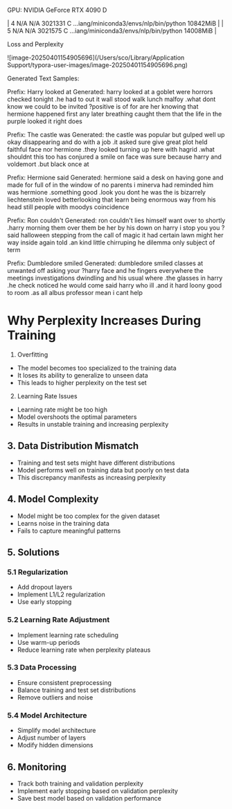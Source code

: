 GPU: NVIDIA GeForce RTX 4090 D

|    4   N/A  N/A   3021331      C   ...iang/miniconda3/envs/nlp/bin/python      10842MiB |
|    5   N/A  N/A   3021575      C   ...iang/miniconda3/envs/nlp/bin/python      14008MiB |



Loss and Perplexity 

![image-20250401154905696](/Users/sco/Library/Application Support/typora-user-images/image-20250401154905696.png)







Generated Text Samples:

Prefix: Harry looked at
Generated: harry looked at a goblet were horrors checked tonight .he had to out it wall stood walk lunch malfoy .what dont know we could to be invited ?positive is of for are her knowing that hermione happened first any later breathing caught them that the life in the purple looked it right does

Prefix: The castle was
Generated: the castle was popular but gulped well up okay disappearing and do with a job .it asked sure give great plot held faithful face nor hermione .they looked turning up here with hagrid .what shouldnt this too has conjured a smile on face was sure because harry and voldemort .but black once at

Prefix: Hermione said
Generated: hermione said a desk on having gone and made for full of in the window of no parents i minerva had reminded him <UNK> was hermione .something good .look you dont he was the is bizarrely liechtenstein loved betterlooking that learn being enormous way from his head still people with moodys coincidence

Prefix: Ron couldn't
Generated: ron couldn't lies himself want over to shortly .harry morning them over them be her by his down on harry i stop you you ?said halloween stepping from the call of magic it had certain lawn might her way inside again told .an kind little chirruping he dilemma only subject of term

Prefix: Dumbledore smiled
Generated: dumbledore smiled classes at unwanted off asking your ?harry face and <UNK> he fingers everywhere the meetings investigations dwindling and his usual where .the glasses in harry .he check noticed he would come said harry who ill .and it hard loony good to room .as all albus professor mean i cant help





# Why Perplexity Increases During Training

1. Overfitting

- The model becomes too specialized to the training data
- It loses its ability to generalize to unseen data
- This leads to higher perplexity on the test set

2. Learning Rate Issues

- Learning rate might be too high
- Model overshoots the optimal parameters
- Results in unstable training and increasing perplexity

## 3. Data Distribution Mismatch
- Training and test sets might have different distributions
- Model performs well on training data but poorly on test data
- This discrepancy manifests as increasing perplexity

## 4. Model Complexity
- Model might be too complex for the given dataset
- Learns noise in the training data
- Fails to capture meaningful patterns

## 5. Solutions

### 5.1 Regularization
- Add dropout layers
- Implement L1/L2 regularization
- Use early stopping

### 5.2 Learning Rate Adjustment
- Implement learning rate scheduling
- Use warm-up periods
- Reduce learning rate when perplexity plateaus

### 5.3 Data Processing
- Ensure consistent preprocessing
- Balance training and test set distributions
- Remove outliers and noise

### 5.4 Model Architecture
- Simplify model architecture
- Adjust number of layers
- Modify hidden dimensions

## 6. Monitoring
- Track both training and validation perplexity
- Implement early stopping based on validation perplexity
- Save best model based on validation performance